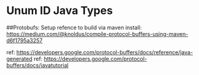 # Unum ID Java Types

##Protobufs:
Setup refence to build via maven install: https://medium.com/@knoldus/compile-protocol-buffers-using-maven-d6f1795a3257

ref: https://developers.google.com/protocol-buffers/docs/reference/java-generated
ref: https://developers.google.com/protocol-buffers/docs/javatutorial